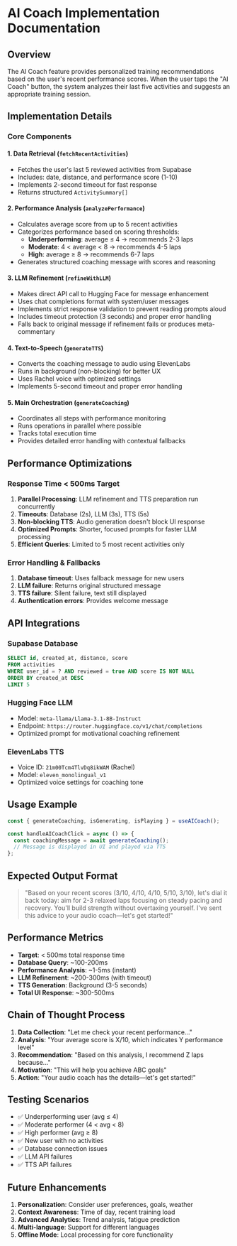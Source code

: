 # AI Coach Implementation Documentation

## Overview
The AI Coach feature provides personalized training recommendations based on the user's recent performance scores. When the user taps the "AI Coach" button, the system analyzes their last five activities and suggests an appropriate training session.

## Implementation Details

### Core Components

#### 1. Data Retrieval (`fetchRecentActivities`)
- Fetches the user's last 5 reviewed activities from Supabase
- Includes: date, distance, and performance score (1-10)
- Implements 2-second timeout for fast response
- Returns structured `ActivitySummary[]`

#### 2. Performance Analysis (`analyzePerformance`)
- Calculates average score from up to 5 recent activities
- Categorizes performance based on scoring thresholds:
  - **Underperforming**: average ≤ 4 → recommends 2-3 laps
  - **Moderate**: 4 < average < 8 → recommends 4-5 laps  
  - **High**: average ≥ 8 → recommends 6-7 laps
- Generates structured coaching message with scores and reasoning

#### 3. LLM Refinement (`refineWithLLM`)
- Makes direct API call to Hugging Face for message enhancement
- Uses chat completions format with system/user messages
- Implements strict response validation to prevent reading prompts aloud
- Includes timeout protection (3 seconds) and proper error handling
- Falls back to original message if refinement fails or produces meta-commentary

#### 4. Text-to-Speech (`generateTTS`)
- Converts the coaching message to audio using ElevenLabs
- Runs in background (non-blocking) for better UX
- Uses Rachel voice with optimized settings
- Implements 5-second timeout and proper error handling

#### 5. Main Orchestration (`generateCoaching`)
- Coordinates all steps with performance monitoring
- Runs operations in parallel where possible
- Tracks total execution time
- Provides detailed error handling with contextual fallbacks

## Performance Optimizations

### Response Time < 500ms Target
1. **Parallel Processing**: LLM refinement and TTS preparation run concurrently
2. **Timeouts**: Database (2s), LLM (3s), TTS (5s) 
3. **Non-blocking TTS**: Audio generation doesn't block UI response
4. **Optimized Prompts**: Shorter, focused prompts for faster LLM processing
5. **Efficient Queries**: Limited to 5 most recent activities only

### Error Handling & Fallbacks
1. **Database timeout**: Uses fallback message for new users
2. **LLM failure**: Returns original structured message
3. **TTS failure**: Silent failure, text still displayed
4. **Authentication errors**: Provides welcome message

## API Integrations

### Supabase Database
```sql
SELECT id, created_at, distance, score 
FROM activities 
WHERE user_id = ? AND reviewed = true AND score IS NOT NULL
ORDER BY created_at DESC 
LIMIT 5
```

### Hugging Face LLM
- Model: `meta-llama/Llama-3.1-8B-Instruct`
- Endpoint: `https://router.huggingface.co/v1/chat/completions`
- Optimized prompt for motivational coaching refinement

### ElevenLabs TTS
- Voice ID: `21m00Tcm4TlvDq8ikWAM` (Rachel)
- Model: `eleven_monolingual_v1`
- Optimized voice settings for coaching tone

## Usage Example

```typescript
const { generateCoaching, isGenerating, isPlaying } = useAICoach();

const handleAICoachClick = async () => {
  const coachingMessage = await generateCoaching();
  // Message is displayed in UI and played via TTS
};
```

## Expected Output Format

> "Based on your recent scores (3/10, 4/10, 4/10, 5/10, 3/10), let's dial it back today: aim for 2-3 relaxed laps focusing on steady pacing and recovery. You'll build strength without overtaxing yourself. I've sent this advice to your audio coach—let's get started!"

## Performance Metrics

- **Target**: < 500ms total response time
- **Database Query**: ~100-200ms
- **Performance Analysis**: ~1-5ms (instant)
- **LLM Refinement**: ~200-300ms (with timeout)
- **TTS Generation**: Background (3-5 seconds)
- **Total UI Response**: ~300-500ms

## Chain of Thought Process

1. **Data Collection**: "Let me check your recent performance..."
2. **Analysis**: "Your average score is X/10, which indicates Y performance level"
3. **Recommendation**: "Based on this analysis, I recommend Z laps because..."
4. **Motivation**: "This will help you achieve ABC goals"
5. **Action**: "Your audio coach has the details—let's get started!"

## Testing Scenarios

- ✅ Underperforming user (avg ≤ 4)
- ✅ Moderate performer (4 < avg < 8)  
- ✅ High performer (avg ≥ 8)
- ✅ New user with no activities
- ✅ Database connection issues
- ✅ LLM API failures
- ✅ TTS API failures

## Future Enhancements

1. **Personalization**: Consider user preferences, goals, weather
2. **Context Awareness**: Time of day, recent training load
3. **Advanced Analytics**: Trend analysis, fatigue prediction
4. **Multi-language**: Support for different languages
5. **Offline Mode**: Local processing for core functionality
